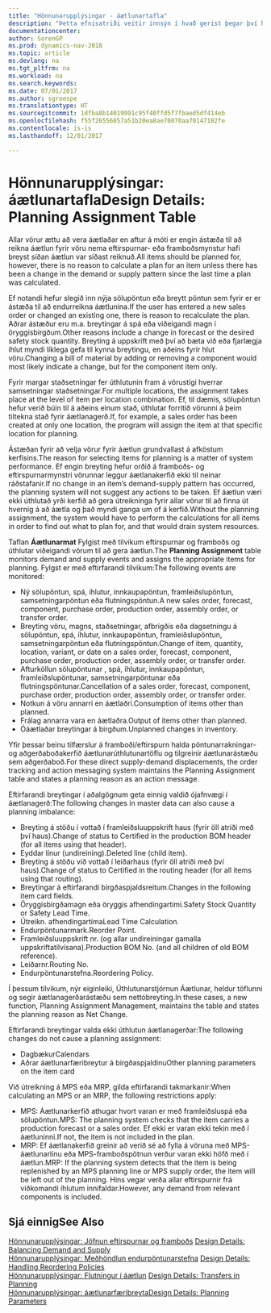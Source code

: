 ```yaml
---
title: "Hönnunarupplýsingar - áætlunartafla"
description: "Þetta efnisatriði veitir innsýn í hvað gerist þegar því hvernig vörur eru áætlaðar er breytt."
documentationcenter: 
author: SorenGP
ms.prod: dynamics-nav-2018
ms.topic: article
ms.devlang: na
ms.tgt_pltfrm: na
ms.workload: na
ms.search.keywords: 
ms.date: 07/01/2017
ms.author: sgroespe
ms.translationtype: HT
ms.sourcegitcommit: 1dfba8b14019991c95f40ffd5f7fbaed5df414eb
ms.openlocfilehash: f55f26556857a51b20ea8ae70070aa70147182fe
ms.contentlocale: is-is
ms.lasthandoff: 12/01/2017

---
```

# <a name="design-details-planning-assignment-table"></a><span data-ttu-id="85e94-103">Hönnunarupplýsingar: áætlunartafla</span><span class="sxs-lookup"><span data-stu-id="85e94-103">Design Details: Planning Assignment Table</span></span>
<span data-ttu-id="85e94-104">Allar vörur ættu að vera áætlaðar en aftur á móti er engin ástæða til að reikna áætlun fyrir vöru nema eftirspurnar- eða framboðsmynstur hafi breyst síðan áætlun var síðast reiknuð.</span><span class="sxs-lookup"><span data-stu-id="85e94-104">All items should be planned for, however, there is no reason to calculate a plan for an item unless there has been a change in the demand or supply pattern since the last time a plan was calculated.</span></span>  
  
<span data-ttu-id="85e94-105">Ef notandi hefur slegið inn nýja sölupöntun eða breytt pöntun sem fyrir er er ástæða til að endurreikna áætlunina.</span><span class="sxs-lookup"><span data-stu-id="85e94-105">If the user has entered a new sales order or changed an existing one, there is reason to recalculate the plan.</span></span> <span data-ttu-id="85e94-106">Aðrar ástæður eru m.a. breytingar á spá eða viðeigandi magn í öryggisbirgðum.</span><span class="sxs-lookup"><span data-stu-id="85e94-106">Other reasons include a change in forecast or the desired safety stock quantity.</span></span> <span data-ttu-id="85e94-107">Breyting á uppskrift með því að bæta við eða fjarlægja íhlut myndi líklega gefa til kynna breytingu, en aðeins fyrir hlut vöru.</span><span class="sxs-lookup"><span data-stu-id="85e94-107">Changing a bill of material by adding or removing a component would most likely indicate a change, but for the component item only.</span></span>  
  
<span data-ttu-id="85e94-108">Fyrir margar staðsetningar fer úthlutunin fram á vörustigi hverrar samsetningar staðsetningar.</span><span class="sxs-lookup"><span data-stu-id="85e94-108">For multiple locations, the assignment takes place at the level of item per location combination.</span></span> <span data-ttu-id="85e94-109">Ef, til dæmis, sölupöntun hefur verið búin til á aðeins einum stað, úthlutar forritið vörunni  á þeim tiltekna stað fyrir áætlanagerð.</span><span class="sxs-lookup"><span data-stu-id="85e94-109">If, for example, a sales order has been created at only one location, the program will assign the item at that specific location for planning.</span></span>  
  
<span data-ttu-id="85e94-110">Ástæðan fyrir að velja vörur fyrir áætlun grundvallast á afköstum kerfisins.</span><span class="sxs-lookup"><span data-stu-id="85e94-110">The reason for selecting items for planning is a matter of system performance.</span></span> <span data-ttu-id="85e94-111">Ef engin breyting hefur orðið á framboðs- og eftirspurnarmynstri vörunnar leggur áætlanakerfið ekki til neinar ráðstafanir.</span><span class="sxs-lookup"><span data-stu-id="85e94-111">If no change in an item’s demand-supply pattern has occurred, the planning system will not suggest any actions to be taken.</span></span> <span data-ttu-id="85e94-112">Ef áætlun væri ekki úthlutað yrði kerfið að gera útreikninga fyrir allar vörur til að finna út hvernig á að áætla og það myndi ganga um of á kerfið.</span><span class="sxs-lookup"><span data-stu-id="85e94-112">Without the planning assignment, the system would have to perform the calculations for all items in order to find out what to plan for, and that would drain system resources.</span></span>  
  
<span data-ttu-id="85e94-113">Taflan **Áætlunarmat** Fylgist með tilvikum eftirspurnar og framboðs og úthlutar viðeigandi vörum til að gera áætlun.</span><span class="sxs-lookup"><span data-stu-id="85e94-113">The **Planning Assignment** table monitors demand and supply events and assigns the appropriate items for planning.</span></span> <span data-ttu-id="85e94-114">Fylgst er með eftirfarandi tilvikum:</span><span class="sxs-lookup"><span data-stu-id="85e94-114">The following events are monitored:</span></span>  
  
* <span data-ttu-id="85e94-115">Ný sölupöntun, spá, íhlutur, innkaupapöntun, framleiðslupöntun, samsetningarpöntun eða flutningspöntun.</span><span class="sxs-lookup"><span data-stu-id="85e94-115">A new sales order, forecast, component, purchase order, production order, assembly order, or transfer order.</span></span>  
* <span data-ttu-id="85e94-116">Breyting vöru, magns, staðsetningar, afbrigðis eða dagsetningu á sölupöntun, spá, íhlutur, innkaupapöntun, framleiðslupöntun, samsetningarpöntun eða flutningspöntun.</span><span class="sxs-lookup"><span data-stu-id="85e94-116">Change of item, quantity, location, variant, or date on a sales order, forecast, component, purchase order, production order, assembly order, or transfer order.</span></span>  
* <span data-ttu-id="85e94-117">Afturköllun sölupöntunar , spá, íhlutur, innkaupapöntun, framleiðslupöntunar, samsetningarpöntunar eða flutningspöntunar.</span><span class="sxs-lookup"><span data-stu-id="85e94-117">Cancellation of a sales order, forecast, component, purchase order, production order, assembly order, or transfer order.</span></span>  
* <span data-ttu-id="85e94-118">Notkun á vöru annarri en áætlaðri.</span><span class="sxs-lookup"><span data-stu-id="85e94-118">Consumption of items other than planned.</span></span>  
* <span data-ttu-id="85e94-119">Frálag annarra vara en áætlaðra.</span><span class="sxs-lookup"><span data-stu-id="85e94-119">Output of items other than planned.</span></span>  
* <span data-ttu-id="85e94-120">Óáætlaðar breytingar á birgðum.</span><span class="sxs-lookup"><span data-stu-id="85e94-120">Unplanned changes in inventory.</span></span>  
  
<span data-ttu-id="85e94-121">Yfir þessar beinu tilfærslur á framboði/eftirspurn halda pöntunarrakningar- og aðgerðaboðakerfið áætlunarúthlutunartöflu og tilgreinir áætlunarástæðu sem aðgerðaboð.</span><span class="sxs-lookup"><span data-stu-id="85e94-121">For these direct supply-demand displacements, the order tracking and action messaging system maintains the Planning Assignment table and states a planning reason as an action message.</span></span>  
  
<span data-ttu-id="85e94-122">Eftirfarandi breytingar í aðalgögnum geta einnig valdið ójafnvægi í áætlanagerð:</span><span class="sxs-lookup"><span data-stu-id="85e94-122">The following changes in master data can also cause a planning imbalance:</span></span>  
  
* <span data-ttu-id="85e94-123">Breyting á stöðu í vottað í framleiðsluuppskrift haus (fyrir öll atriði með því haus).</span><span class="sxs-lookup"><span data-stu-id="85e94-123">Change of status to Certified in the production BOM header (for all items using that header).</span></span>  
* <span data-ttu-id="85e94-124">Eyddar línur (undireining).</span><span class="sxs-lookup"><span data-stu-id="85e94-124">Deleted line (child item).</span></span>  
* <span data-ttu-id="85e94-125">Breyting á stöðu við vottað í leiðarhaus (fyrir öll atriði með því haus).</span><span class="sxs-lookup"><span data-stu-id="85e94-125">Change of status to Certified in the routing header (for all items using that routing).</span></span>  
* <span data-ttu-id="85e94-126">Breytingar á eftirfarandi birgðaspjaldsreitum.</span><span class="sxs-lookup"><span data-stu-id="85e94-126">Changes in the following item card fields.</span></span>  
* <span data-ttu-id="85e94-127">Öryggisbirgðamagn eða öryggis afhendingartími.</span><span class="sxs-lookup"><span data-stu-id="85e94-127">Safety Stock Quantity or Safety Lead Time.</span></span>  
* <span data-ttu-id="85e94-128">Útreikn. afhendingartíma</span><span class="sxs-lookup"><span data-stu-id="85e94-128">Lead Time Calculation.</span></span>  
* <span data-ttu-id="85e94-129">Endurpöntunarmark.</span><span class="sxs-lookup"><span data-stu-id="85e94-129">Reorder Point.</span></span>  
* <span data-ttu-id="85e94-130">Framleiðsluuppskrift nr. (og allar undireiningar gamalla uppskriftatilvísana).</span><span class="sxs-lookup"><span data-stu-id="85e94-130">Production BOM No. (and all children of old BOM reference).</span></span>  
* <span data-ttu-id="85e94-131">Leiðarnr.</span><span class="sxs-lookup"><span data-stu-id="85e94-131">Routing No.</span></span>  
* <span data-ttu-id="85e94-132">Endurpöntunarstefna.</span><span class="sxs-lookup"><span data-stu-id="85e94-132">Reordering Policy.</span></span>  
  
<span data-ttu-id="85e94-133">Í þessum tilvikum, nýr eiginleiki, Úthlutunarstjórnun Áætlunar, heldur töflunni og segir áætlanagerðarástæðu sem nettóbreyting.</span><span class="sxs-lookup"><span data-stu-id="85e94-133">In these cases, a new function, Planning Assignment Management, maintains the table and states the planning reason as Net Change.</span></span>  
  
<span data-ttu-id="85e94-134">Eftirfarandi breytingar valda ekki úthlutun áætlanagerðar:</span><span class="sxs-lookup"><span data-stu-id="85e94-134">The following changes do not cause a planning assignment:</span></span>  
  
* <span data-ttu-id="85e94-135">Dagbækur</span><span class="sxs-lookup"><span data-stu-id="85e94-135">Calendars</span></span>  
* <span data-ttu-id="85e94-136">Aðrar áætlunarfæribreytur á birgðaspjaldinu</span><span class="sxs-lookup"><span data-stu-id="85e94-136">Other planning parameters on the item card</span></span>  
  
<span data-ttu-id="85e94-137">Við útreikning á MPS eða MRP, gilda eftirfarandi takmarkanir:</span><span class="sxs-lookup"><span data-stu-id="85e94-137">When calculating an MPS or an MRP, the following restrictions apply:</span></span>  
  
* <span data-ttu-id="85e94-138">MPS: Áætlunarkerfið athugar hvort varan er með framleiðsluspá eða sölupöntun.</span><span class="sxs-lookup"><span data-stu-id="85e94-138">MPS: The planning system checks that the item carries a production forecast or a sales order.</span></span> <span data-ttu-id="85e94-139">Ef ekki er varan ekki tekin með í áætluninni.</span><span class="sxs-lookup"><span data-stu-id="85e94-139">If not, the item is not included in the plan.</span></span>  
* <span data-ttu-id="85e94-140">MRP: Ef áætlanakerfið greinir að verið sé að fylla á vöruna með MPS-áætlunarlínu eða MPS-framboðspötnun verður varan ekki höfð með í áætlun.</span><span class="sxs-lookup"><span data-stu-id="85e94-140">MRP: If the planning system detects that the item is being replenished by an MPS planning line or MPS supply order, the item will be left out of the planning.</span></span> <span data-ttu-id="85e94-141">Hins vegar verða allar eftirspurnir frá viðkomandi íhlutum innifaldar.</span><span class="sxs-lookup"><span data-stu-id="85e94-141">However, any demand from relevant components is included.</span></span>  
  
## <a name="see-also"></a><span data-ttu-id="85e94-142">Sjá einnig</span><span class="sxs-lookup"><span data-stu-id="85e94-142">See Also</span></span>  
<span data-ttu-id="85e94-143">[Hönnunarupplýsingar: Jöfnun eftirspurnar og framboðs](design-details-balancing-demand-and-supply.md) </span><span class="sxs-lookup"><span data-stu-id="85e94-143">[Design Details: Balancing Demand and Supply](design-details-balancing-demand-and-supply.md) </span></span>  
<span data-ttu-id="85e94-144">[Hönnunarupplýsingar: Meðhöndlun endurpöntunarstefna](design-details-handling-reordering-policies.md) </span><span class="sxs-lookup"><span data-stu-id="85e94-144">[Design Details: Handling Reordering Policies](design-details-handling-reordering-policies.md) </span></span>  
<span data-ttu-id="85e94-145">[Hönnunarupplýsingar: Flutningur í áætlun](design-details-transfers-in-planning.md) </span><span class="sxs-lookup"><span data-stu-id="85e94-145">[Design Details: Transfers in Planning](design-details-transfers-in-planning.md) </span></span>  
[<span data-ttu-id="85e94-146">Hönnunarupplýsingar: áætlunarfæribreyta</span><span class="sxs-lookup"><span data-stu-id="85e94-146">Design Details: Planning Parameters</span></span>](design-details-planning-parameters.md)  

